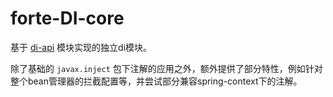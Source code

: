 # forte-DI-core


基于 [di-api](../di-api) 模块实现的独立di模块。

除了基础的 `javax.inject` 包下注解的应用之外，额外提供了部分特性，例如针对整个bean管理器的拦截配置等，并尝试部分兼容spring-context下的注解。
